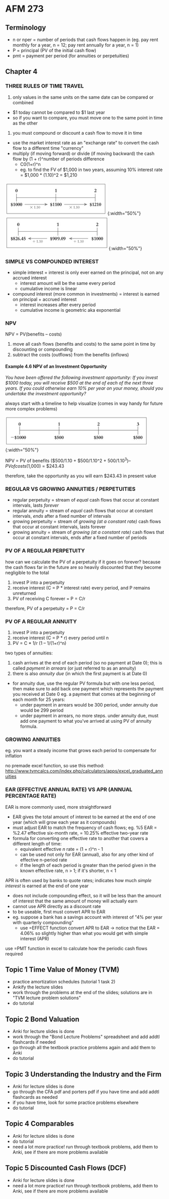 # AFM 273

## Terminology

- n or nper = number of periods that cash flows happen in (eg. pay rent monthly for a year, n = 12; pay rent annually for a year, n = 1)
- P = principal (PV of the initial cash flow)
- pmt = payment per period (for annuities or perpetuities)

## Chapter 4

### THREE RULES OF TIME TRAVEL

1. only values in the same units on the same date can be compared or combined
  - $1 today cannot be compared to $1 last year
  - so if you want to compare, you must move one to the same point in time as the other
1. you must compound or discount a cash flow to move it in time
  - use the market interest rate as an "exchange rate" to convert the cash flow to a different time "currency"
  - multiply (if moving forward) or divide (if moving backward) the cash flow by (1 + r)^number of periods difference
    - C0(1+r)^n
    - eg. to find the FV of $1,000 in two years, assuming 10% interest rate = $1,000 * (1.10)^2 = $1,210

![calculating FV from PV example](/resources/uw/images/timetravel.jpg){:width="50%"} ![calculating PV from FV example](/resources/uw/images/timetravel2.jpg){:width="50%"}

### SIMPLE VS COMPOUNDED INTEREST

- simple interest = interest is only ever earned on the principal, not on any accrued interest
  - interest amount will be the same every period
  - cumulative income is linear
- compound interest (more common in investments) = interest is earned on principal + accrued interest
  - interest increases after every period
  - cumulative income is geometric aka exponential

### NPV

NPV = PV(benefits – costs)

1. move all cash flows (benefits and costs) to the same point in time by discounting or compounding
1. subtract the costs (outflows) from the benefits (inflows)

#### Example 4.6 NPV of an Investment Opportunity

*You have been offered the following investment opportunity: If you invest $1000 today, you will receive $500 at the end of each of the next three years. If you could otherwise earn 10% per year on your money, should you undertake the investment opportunity?*

always start with a timeline to help visualize (comes in way handy for future more complex problems)

![npv timeline](/resources/uw/images/npv.jpg){:width="50%"}

NPV = PV of benefits ($500/1.10 + $500/1.10^2 + $500/1.10^3) – PV of costs ($1,000) = $243.43

therefore, take the opportunity as you will earn $243.43 in present value

### REGULAR VS GROWING ANNUITIES / PERPETUITIES

- regular perpetuity = stream of *equal* cash flows that occur at constant intervals, lasts *forever*
- regular annuity = stream of *equal* cash flows that occur at constant intervals, *ends* after a fixed number of intervals
- growing perpetuity = stream of *growing (at a constant rate)* cash flows that occur at constant intervals, lasts forever
- growing annuity = stream of *growing (at a constant rate)* cash flows that occur at constant intervals, ends after a fixed number of periods

### PV OF A REGULAR PERPETUITY

how can we calculate the PV of a perpetuity if it goes on forever? because the cash flows far in the future are so heavily discounted that they become negligible to the total

1. invest P into a perpetuity
1. receive interest (C = P * interest rate) every period, and P remains unreturned
1. PV of receiving C forever = P = C/r

therefore, PV of a perpetuity = P = C/r

### PV OF A REGULAR ANNUITY

1. invest P into a perpetuity
1. receive interest (C = P * r) every period until n
1. PV = C * 1/r (1 – 1/(1+r)^n)

two types of annuities:

1. cash arrives at the end of each period (so no payment at Date 0); this is called *payment in arrears* (or just referred to as an annuity)
1. there is also *annuity due* (in which the first payment is at Date 0)
  - for annuity due, use the regular PV formula but with one less period, then make sure to add back one payment which represents the payment you received at Date 0
    eg. a payment that comes at the beginning of each month for 25 years:
      - under payment in arrears would be 300 period, under annuity due would be 299 period
      - under payment in arrears, no more steps. under annuity due, must add one payment to what you've arrived at using PV of annuity formula.

### GROWING ANNUITIES

eg. you want a steady income that grows each period to compensate for inflation

no premade excel function, so use this method: http://www.tvmcalcs.com/index.php/calculators/apps/excel_graduated_annuities

### EAR (EFFECTIVE ANNUAL RATE) VS APR (ANNUAL PERCENTAGE RATE)

EAR is more commonly used, more straightforward

- EAR gives the total amount of interest to be earned at the end of one year (which will grow each year as it compounds)
- must adjust EAR to match the frequency of cash flows; eg. %5 EAR = %2.47 effective six-month rate, = 10.25% effective two-year rate
- formula for converting one effective rate to another that covers a different length of time:
  - equivalent effective *n* rate = (1 + r)^n - 1
  - can be used not only for EAR (annual), also for any other kind of effective n-period rate
  - if the length of each period is greater than the period given in the known effective rate, n > 1; if it's shorter, n < 1

APR is often used by banks to quote rates; indicates how much *simple interest* is earned at the end of one year

- does not include compounding effect, so it will be less than the amount of interest that the same amount of money will actually earn
- cannot use APR directly as a discount rate
- to be useable, first must convert APR to EAR
- eg. suppose a bank has a savings account with interest of "4% per year with quarterly compounding"
  - use =EFFECT function convert APR to EAR → notice that the EAR = 4.06% so slightly higher than what you would get with simple interest (APR)

use =PMT function in excel to calculate how the periodic cash flows required

## Topic 1 Time Value of Money (TVM)

- practice amortization schedules (tutorial 1 task 2)
- Ankify the lecture slides
- work through the problems at the end of the slides; solutions are in "TVM lecture problem solutions"
- do tutorial

## Topic 2 Bond Valuation

- Anki for lecture slides is done
- work through the "Bond Lecture Problems" spreadsheet and add addtl flashcards if needed
- go through all the textbook practice problems again and add them to Anki
- do tutorial

## Topic 3 Understanding the Industry and the Firm

- Anki for lecture slides is done
- go through the CFA pdf and porters pdf if you have time and add addtl flashcards as needed
- if you have time, look for some practice problems elsewhere
- do tutorial

## Topic 4 Comparables

- Anki for lecture slides is done
- do tutorial
- need a lot more practice! run through textbook problems, add them to Anki, see if there are more problems available

## Topic 5 Discounted Cash Flows (DCF)

- Anki for lecture slides is done
- need a lot more practice! run through textbook problems, add them to Anki, see if there are more problems available
